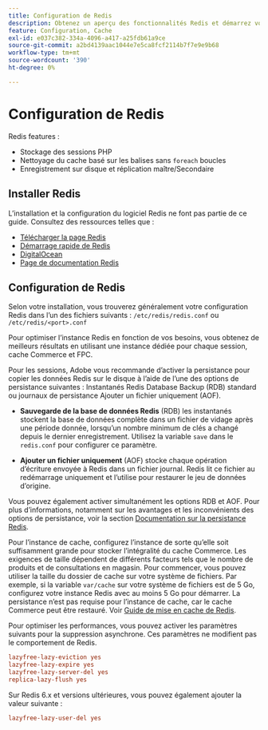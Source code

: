 ```yaml
---
title: Configuration de Redis
description: Obtenez un aperçu des fonctionnalités Redis et démarrez votre configuration Redis.
feature: Configuration, Cache
exl-id: e037c382-334a-4096-a417-a25fdb61a9ce
source-git-commit: a2bd4139aac1044e7e5ca8fcf2114b7f7e9e9b68
workflow-type: tm+mt
source-wordcount: '390'
ht-degree: 0%

---
```


# Configuration de Redis

Redis features :

- Stockage des sessions PHP
- Nettoyage du cache basé sur les balises sans `foreach` boucles
- Enregistrement sur disque et réplication maître/Secondaire

## Installer Redis

L’installation et la configuration du logiciel Redis ne font pas partie de ce guide. Consultez des ressources telles que :

- [Télécharger la page Redis](https://redis.io/download)
- [Démarrage rapide de Redis](https://redis.io/docs/getting-started/)
- [DigitalOcean](https://www.digitalocean.com/community/tutorials/how-to-install-and-use-redis)
- [Page de documentation Redis](https://redis.io/docs)

## Configuration de Redis

Selon votre installation, vous trouverez généralement votre configuration Redis dans l’un des fichiers suivants : `/etc/redis/redis.conf` ou `/etc/redis/<port>.conf`

Pour optimiser l’instance Redis en fonction de vos besoins, vous obtenez de meilleurs résultats en utilisant une instance dédiée pour chaque session, cache Commerce et FPC.

Pour les sessions, Adobe vous recommande d’activer la persistance pour copier les données Redis sur le disque à l’aide de l’une des options de persistance suivantes : Instantanés Redis Database Backup (RDB) standard ou journaux de persistance Ajouter un fichier uniquement (AOF).

- **Sauvegarde de la base de données Redis** (RDB) les instantanés stockent la base de données complète dans un fichier de vidage après une période donnée, lorsqu’un nombre minimum de clés a changé depuis le dernier enregistrement. Utilisez la variable `save` dans le `redis.conf` pour configurer ce paramètre.

- **Ajouter un fichier uniquement** (AOF) stocke chaque opération d’écriture envoyée à Redis dans un fichier journal. Redis lit ce fichier au redémarrage uniquement et l’utilise pour restaurer le jeu de données d’origine.

Vous pouvez également activer simultanément les options RDB et AOF. Pour plus d’informations, notamment sur les avantages et les inconvénients des options de persistance, voir la section [Documentation sur la persistance Redis](https://redis.io/topics/persistence).

Pour l’instance de cache, configurez l’instance de sorte qu’elle soit suffisamment grande pour stocker l’intégralité du cache Commerce. Les exigences de taille dépendent de différents facteurs tels que le nombre de produits et de consultations en magasin. Pour commencer, vous pouvez utiliser la taille du dossier de cache sur votre système de fichiers. Par exemple, si la variable `var/cache` sur votre système de fichiers est de 5 Go, configurez votre instance Redis avec au moins 5 Go pour démarrer. La persistance n’est pas requise pour l’instance de cache, car le cache Commerce peut être restauré. Voir [Guide de mise en cache de Redis](https://redis.io/docs/manual/eviction/).

Pour optimiser les performances, vous pouvez activer les paramètres suivants pour la suppression asynchrone. Ces paramètres ne modifient pas le comportement de Redis.

```ini
lazyfree-lazy-eviction yes
lazyfree-lazy-expire yes
lazyfree-lazy-server-del yes
replica-lazy-flush yes
```

Sur Redis 6.x et versions ultérieures, vous pouvez également ajouter la valeur suivante :

```ini
lazyfree-lazy-user-del yes
```
